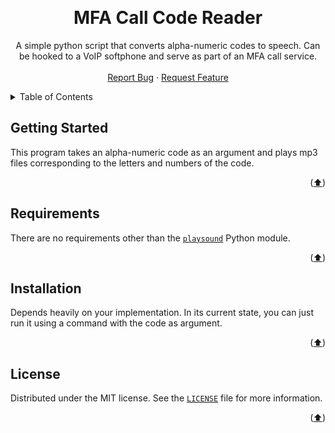 <!---
This README.md file is based on https://github.com/othneildrew/Best-README-Template

Copyright (c) 2021 Othneil Drew

Permission is hereby granted, free of charge, to any person obtaining a copy
of this software and associated documentation files (the "Software"), to deal
in the Software without restriction, including without limitation the rights
to use, copy, modify, merge, publish, distribute, sublicense, and/or sell
copies of the Software, and to permit persons to whom the Software is
furnished to do so, subject to the following conditions:

The above copyright notice and this permission notice shall be included in all
copies or substantial portions of the Software.
-->

<a name="readme-top"></a>



<br />
<div align="center">
  <h1 align="center">MFA Call Code Reader</h3>

  <p align="center">
    A simple python script that converts alpha-numeric codes to speech. Can be hooked to a VoIP softphone and serve as part of an MFA call service.
    <br />
    <br />
    <a href="https://github.com/aous-al-salek/MFA-Call-Code-Reader/issues">Report Bug</a>
    ·
    <a href="https://github.com/aous-al-salek/MFA-Call-Code-Reader/issues">Request Feature</a>
  </p>
</div>



<details>
  <summary>Table of Contents</summary>
  <ol>
    <li><a href="#getting-started">Getting Started</a></li>
    <li><a href="#requirements">Requirements</a></li>
    <li><a href="#installation">Installation</a></li>
    <li><a href="#license">License</a></li>
  </ol>
</details>



## Getting Started

This program takes an alpha-numeric code as an argument and plays mp3 files corresponding to the letters and numbers of the code.

<p align="right">(<a href="#readme-top">⬆️</a>)</p>



## Requirements

There are no requirements other than the [`playsound`](https://pypi.org/project/playsound/) Python module.

<p align="right">(<a href="#readme-top">⬆️</a>)</p>



## Installation

Depends heavily on your implementation. In its current state, you can just run it using a command with the code as argument.

<p align="right">(<a href="#readme-top">⬆️</a>)</p>



## License

Distributed under the MIT license. See the [`LICENSE`](https://github.com/aous-al-salek/MFA-Call-Code-Reader/blob/main/LICENSE) file for more information.

<p align="right">(<a href="#readme-top">⬆️</a>)</p>
